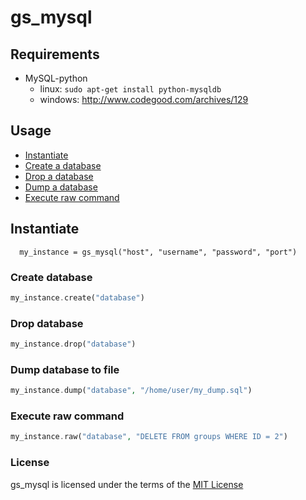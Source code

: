 gs_mysql
===============

## Requirements

  * MySQL-python
    *   linux:  ``sudo apt-get install python-mysqldb``
    *   windows: http://www.codegood.com/archives/129

## Usage
* [Instantiate](#instantiate)
* [Create a database](#create-database)
* [Drop a database](#drop-database)
* [Dump a database](#dump-database)
* [Execute raw command](#raw-command)


<a name="instantiate"></a>
## Instantiate

```
  my_instance = gs_mysql("host", "username", "password", "port")
```

<a name="create-database"></a>
### Create database

```php
my_instance.create("database")
```

<a name="drop-database"></a>
### Drop database

```php
my_instance.drop("database")
```

<a name="dump-database"></a>
### Dump database to file

```php
my_instance.dump("database", "/home/user/my_dump.sql")
```

<a name="raw-command"></a>
### Execute raw command

```php
my_instance.raw("database", "DELETE FROM groups WHERE ID = 2")
```
### License
gs_mysql is licensed under the terms of the [MIT License](http://opensource.org/licenses/MIT)

